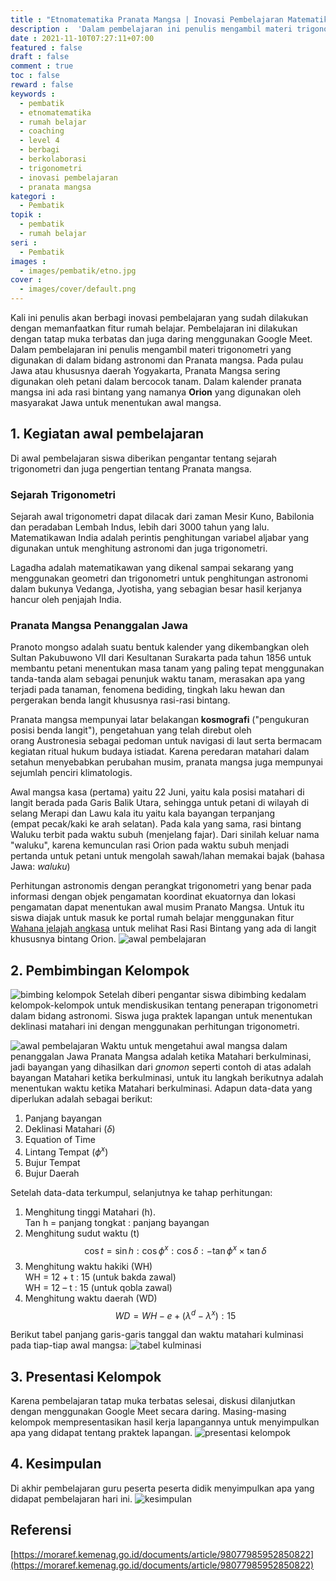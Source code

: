 ```yaml
---
title : "Etnomatematika Pranata Mangsa | Inovasi Pembelajaran Matematika"
description :  'Dalam pembelajaran ini penulis mengambil materi trigonometri yang digunakan di dalam bidang astronomi dan Pranata mangsa. Pada pulau Jawa atau khususnya daerah Yogyakarta, Pranata Mangsa sering digunakan oleh petani dalam bercocok tanam. Dalam kalender pranata mangsa ini ada rasi bintang yang namanya Orion yang digunakan oleh masyarakat Jawa untuk menentukan awal mangsa. '
date : 2021-11-10T07:27:11+07:00
featured : false
draft : false
comment : true
toc : false
reward : false
keywords : 
  - pembatik
  - etnomatematika
  - rumah belajar
  - coaching
  - level 4
  - berbagi
  - berkolaborasi
  - trigonometri
  - inovasi pembelajaran
  - pranata mangsa
kategori : 
  - Pembatik
topik :
  - pembatik
  - rumah belajar
seri : 
  - Pembatik
images : 
  - images/pembatik/etno.jpg
cover : 
  - images/cover/default.png
---
```

Kali ini penulis akan berbagi inovasi pembelajaran yang sudah dilakukan dengan memanfaatkan fitur rumah belajar. Pembelajaran ini dilakukan dengan tatap muka terbatas dan juga daring menggunakan Google Meet. Dalam pembelajaran ini penulis mengambil materi trigonometri yang digunakan di dalam bidang astronomi dan Pranata mangsa. Pada pulau Jawa atau khususnya daerah Yogyakarta, Pranata Mangsa sering digunakan oleh petani dalam bercocok tanam. Dalam kalender pranata mangsa ini ada rasi bintang yang namanya **Orion** yang digunakan oleh masyarakat Jawa untuk menentukan awal mangsa. 
## 1. Kegiatan awal pembelajaran
Di awal pembelajaran siswa diberikan pengantar tentang sejarah trigonometri dan juga pengertian tentang Pranata mangsa.

### Sejarah Trigonometri
Sejarah awal trigonometri dapat dilacak dari zaman Mesir Kuno, Babilonia dan peradaban Lembah Indus, lebih dari 3000 tahun yang lalu. Matematikawan India adalah perintis penghitungan variabel aljabar yang digunakan untuk menghitung astronomi dan juga trigonometri.

Lagadha adalah matematikawan yang dikenal sampai sekarang yang menggunakan geometri dan trigonometri untuk penghitungan astronomi dalam bukunya Vedanga, Jyotisha, yang sebagian besar hasil kerjanya hancur oleh penjajah India.

### Pranata Mangsa Penanggalan Jawa
Pranoto mongso adalah suatu bentuk kalender yang dikembangkan oleh Sultan Pakubuwono VII dari Kesultanan Surakarta pada tahun 1856 untuk membantu petani menentukan masa tanam yang paling tepat menggunakan tanda-tanda alam sebagai penunjuk waktu tanam, merasakan apa yang terjadi pada tanaman, fenomena bediding, tingkah laku hewan dan pergerakan benda langit khususnya rasi-rasi bintang.

Pranata mangsa mempunyai latar belakangan **kosmografi** ("pengukuran posisi benda langit"), pengetahuan yang telah direbut oleh orang Austronesia sebagai pedoman untuk navigasi di laut serta bermacam kegiatan ritual hukum budaya istiadat. Karena peredaran matahari dalam setahun menyebabkan perubahan musim, pranata mangsa juga mempunyai sejumlah penciri klimatologis.

Awal mangsa kasa (pertama) yaitu 22 Juni, yaitu kala posisi matahari di langit berada pada Garis Balik Utara, sehingga untuk petani di wilayah di selang Merapi dan Lawu kala itu yaitu kala bayangan terpanjang (empat pecak/kaki ke arah selatan). Pada kala yang sama, rasi bintang Waluku terbit pada waktu subuh (menjelang fajar). Dari sinilah keluar nama "waluku", karena kemunculan rasi Orion pada waktu subuh menjadi pertanda untuk petani untuk mengolah sawah/lahan memakai bajak (bahasa Jawa: *waluku*)

Perhitungan astronomis dengan perangkat trigonometri yang benar pada informasi dengan objek pengamatan koordinat ekuatornya dan lokasi pengamatan dapat menentukan awal musim Pranato Mangsa. Untuk itu siswa diajak untuk masuk ke portal rumah belajar menggunakan fitur [Wahana jelajah angkasa](http://wwt.belajar.kemdikbud.go.id/?_ga=2.45383460.1650537947.1563960854-1424105606.1560151870) untuk melihat Rasi Rasi Bintang yang ada di langit khususnya bintang Orion.
![awal pembelajaran](/images/pembatik/etno1.jpg)

## 2. Pembimbingan Kelompok
![bimbing kelompok](/images/pembatik/etno3.jpg)
Setelah diberi pengantar siswa dibimbing kedalam kelompok-kelompok untuk mendiskusikan tentang penerapan trigonometri dalam bidang astronomi. Siswa juga praktek lapangan untuk menentukan deklinasi matahari ini dengan menggunakan perhitungan trigonometri.

![awal pembelajaran](/images/pembatik/etno2.jpg "Ilustrasi Matahari ketika kulminasi.")
Waktu untuk mengetahui awal mangsa dalam penanggalan Jawa Pranata Mangsa adalah ketika Matahari berkulminasi, jadi bayangan yang dihasilkan dari *gnomon* seperti contoh di atas adalah bayangan Matahari ketika berkulminasi, untuk itu langkah berikutnya adalah menentukan waktu ketika Matahari berkulminasi. Adapun data-data yang diperlukan adalah sebagai berikut:
1. Panjang bayangan
2. Deklinasi Matahari $(\delta)$
3. Equation of Time
4. Lintang Tempat $(\phi^x)$
5. Bujur Tempat
6. Bujur Daerah

Setelah data-data terkumpul, selanjutnya ke tahap perhitungan:
1. Menghitung tinggi Matahari (h).
    \
    Tan h = panjang tongkat : panjang bayangan
2. Menghitung sudut waktu (t)
    \
    $$\cos t=\sin h:\cos \phi ^x:\cos \delta:-\tan \phi ^x \times \tan \delta$$
3. Menghitung waktu hakiki (WH)  
     WH = 12 + t : 15 (untuk bakda zawal)  
     WH = 12 – t : 15 (untuk qobla zawal) 
4. Menghitung waktu daerah (WD)  
    $$WD=WH-e+(\lambda ^d-\lambda^x):15$$

Berikut tabel panjang garis-garis tanggal dan waktu matahari kulminasi pada tiap-tiap awal mangsa:
![tabel kulminasi](/images/pembatik/etno4.jpg "Ilustrasi Matahari ketika kulminasi.")

## 3. Presentasi Kelompok
Karena pembelajaran tatap muka terbatas selesai, diskusi dilanjutkan dengan menggunakan Google Meet secara daring. Masing-masing kelompok mempresentasikan hasil kerja lapangannya untuk menyimpulkan apa yang didapat tentang praktek lapangan.
![presentasi kelompok](/images/pembatik/etno5.jpg)

## 4. Kesimpulan
Di akhir pembelajaran guru peserta peserta didik menyimpulkan apa yang didapat pembelajaran hari ini.
![kesimpulan](/images/pembatik/etno6.jpg)

## Referensi
[https://moraref.kemenag.go.id/documents/article/98077985952850822](https://moraref.kemenag.go.id/documents/article/98077985952850822)